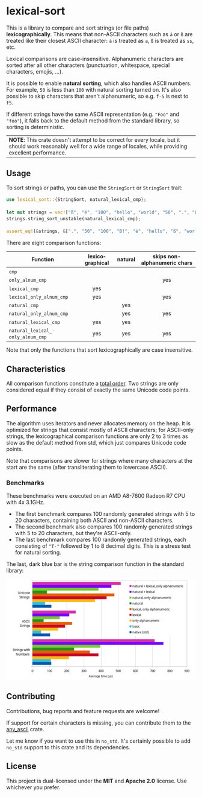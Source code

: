 # lexical-sort

This is a library to compare and sort strings (or file paths) **lexicographically**. This means that non-ASCII characters such as `á` or `ß` are treated like their closest ASCII character: `á` is treated as `a`, `ß` is treated as `ss`, etc.

Lexical comparisons are case-insensitive. Alphanumeric characters are sorted after all other characters (punctuation, whitespace, special characters, emojis, ...).

It is possible to enable **natural sorting**, which also handles ASCII numbers. For example, `50` is less than `100` with natural sorting turned on. It's also possible to skip characters that aren't alphanumeric, so e.g. `f-5` is next to `f5`.

If different strings have the same ASCII representation (e.g. `"Foo"` and `"fóò"`), it falls back to the default method from the standard library, so sorting is deterministic.

<table><tr><td>
<b>NOTE</b>: This crate doesn't attempt to be correct for every locale, but it should work reasonably well for a wide range of locales, while providing excellent performance.
</td></tr></table>

## Usage

To sort strings or paths, you can use the `StringSort` or `StringSort` trait:

```rust
use lexical_sort::{StringSort, natural_lexical_cmp};

let mut strings = vec!["ß", "é", "100", "hello", "world", "50", ".", "B!"];
strings.string_sort_unstable(natural_lexical_cmp);

assert_eq!(&strings, &[".", "50", "100", "B!", "é", "hello", "ß", "world"]);
```

There are eight comparison functions:

| Function                         | lexico­graphical | natural | skips non-alphanumeric chars |
| -------------------------------- |:---------------:|:-------:|:----------------------------:|
| `cmp`                            |                 |         |                              |
| `only_alnum_cmp`                 |                 |         | yes                          |
| `lexical_cmp`                    | yes             |         |                              |
| `lexical_only_alnum_cmp`         | yes             |         | yes                          |
| `natural_cmp`                    |                 | yes     |                              |
| `natural_only_alnum_cmp`         |                 | yes     | yes                          |
| `natural_lexical_cmp`            | yes             | yes     |                              |
| `natural_lexical_­only_alnum_cmp` | yes             | yes     | yes                          |

Note that only the functions that sort lexicographically are case insensitive.

## Characteristics

All comparison functions constitute a [total order](https://en.wikipedia.org/wiki/Total_order). Two strings are only considered equal if they consist of exactly the same Unicode code points.

## Performance

The algorithm uses iterators and never allocates memory on the heap. It is optimized for strings that consist mostly of ASCII characters; for ASCII-only strings, the lexicographical comparison functions are only 2 to 3 times as slow as the default method from std, which just compares
Unicode code points.

Note that comparisons are slower for strings where many characters at the start are the same (after transliterating them to lowercase ASCII).

### Benchmarks

These benchmarks were executed on an AMD A8-7600 Radeon R7 CPU with 4x 3.1GHz.

- The first benchmark compares 100 randomly generated strings with 5 to 20 characters, containing both ASCII and non-ASCII characters.
- The second benchmark also compares 100 randomly generated strings with 5 to 20 characters, but they're ASCII-only.
- The last benchmark compares 100 randomly generated strings, each consisting of `"T-"` followed by 1 to 8 decimal digits. This is a stress test for natural sorting.

The last, dark blue bar is the string comparison function in the standard library:

![Diagrams](./docs/Diagrams.png)

## Contributing

Contributions, bug reports and feature requests are welcome!

If support for certain characters is missing, you can contribute them to the [any_ascii](https://github.com/hunterwb/any-ascii) crate.

Let me know if you want to use this in `no_std`. It's certainly possible to add `no_std` support to this crate and its dependencies.

## License

This project is dual-licensed under the **MIT** and **Apache 2.0** license.
Use whichever you prefer.
